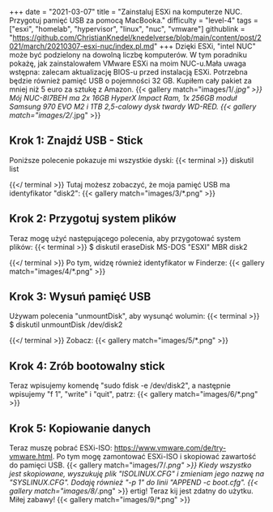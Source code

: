 +++
date = "2021-03-07"
title = "Zainstaluj ESXi na komputerze NUC. Przygotuj pamięć USB za pomocą MacBooka."
difficulty = "level-4"
tags = ["esxi", "homelab", "hypervisor", "linux", "nuc", "vmware"]
githublink = "https://github.com/ChristianKnedel/knedelverse/blob/main/content/post/2021/march/20210307-esxi-nuc/index.pl.md"
+++
Dzięki ESXi, "intel NUC" może być podzielony na dowolną liczbę komputerów. W tym poradniku pokażę, jak zainstalowałem VMware ESXi na moim NUC-u.Mała uwaga wstępna: zalecam aktualizację BIOS-u przed instalacją ESXi. Potrzebna będzie również pamięć USB o pojemności 32 GB. Kupiłem cały pakiet za mniej niż 5 euro za sztukę z Amazon.
{{< gallery match="images/1/*.jpg" >}}
Mój NUC-8I7BEH ma 2x 16GB HyperX Impact Ram, 1x 256GB moduł Samsung 970 EVO M2 i 1TB 2,5-calowy dysk twardy WD-RED.
{{< gallery match="images/2/*.jpg" >}}

## Krok 1: Znajdź USB - Stick
Poniższe polecenie pokazuje mi wszystkie dyski:
{{< terminal >}}
diskutil list

{{</ terminal >}}
Tutaj możesz zobaczyć, że moja pamięć USB ma identyfikator "disk2":
{{< gallery match="images/3/*.png" >}}

## Krok 2: Przygotuj system plików
Teraz mogę użyć następującego polecenia, aby przygotować system plików:
{{< terminal >}}
$ diskutil eraseDisk MS-DOS "ESXI" MBR disk2

{{</ terminal >}}
Po tym, widzę również identyfikator w Finderze:
{{< gallery match="images/4/*.png" >}}

## Krok 3: Wysuń pamięć USB
Używam polecenia "unmountDisk", aby wysunąć wolumin:
{{< terminal >}}
$ diskutil unmountDisk /dev/disk2

{{</ terminal >}}
Zobacz:
{{< gallery match="images/5/*.png" >}}

## Krok 4: Zrób bootowalny stick
Teraz wpisujemy komendę "sudo fdisk -e /dev/disk2", a następnie wpisujemy "f 1", "write" i "quit", patrz:
{{< gallery match="images/6/*.png" >}}

## Krok 5: Kopiowanie danych
Teraz muszę pobrać ESXi-ISO: https://www.vmware.com/de/try-vmware.html. Po tym mogę zamontować ESXi-ISO i skopiować zawartość do pamięci USB.
{{< gallery match="images/7/*.png" >}}
Kiedy wszystko jest skopiowane, wyszukuję plik "ISOLINUX.CFG" i zmieniam jego nazwę na "SYSLINUX.CFG". Dodaję również "-p 1" do linii "APPEND -c boot.cfg".
{{< gallery match="images/8/*.png" >}}
ertig! Teraz kij jest zdatny do użytku. Miłej zabawy!
{{< gallery match="images/9/*.png" >}}